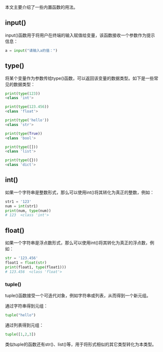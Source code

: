本文主要介绍了一些内置函数的用法。

## input()

input()函数用于将用户在终端的输入赋值给变量，该函数接收一个参数作为提示信息：

```py
a = input("请输入a的值：")
```

## type()

将某个变量作为参数传给type()函数，可以返回该变量的数据类型。如下是一些常见的数据类型：

```py
print(type(123))
<class 'int'>

print(type(123.456))
<class 'float'>

print(type('hello'))
<class 'str'>  

print(type(True))
<class 'bool'>

print(type([]))
<class 'list'>

print(type({}))
<class 'dict'>
```


## int()

如果一个字符串是整数形式，那么可以使用int()将其转化为真正的整数，例如：

```py
str1 = '123'
num = int(str1)
print(num, type(num)) 
# 123  <class 'int'>
```

## float()

如果一个字符串是浮点数形式，那么可以使用int()将其转化为真正的浮点数，例如：

```py
str = '123.456'
float1 = float(str)
print(float1, type(float1)))
# 123.456  <class 'float'>
```

### tuple()

tuple()函数接受一个可迭代对象，例如字符串或列表，从而得到一个新元组。

通过字符串得到元组：

```py
tuple("hello")
```

通过列表得到元组：

```py
tuple([1,2,3])
```

类似tuple的函数还有str()、list()等，用于将形式相似的其它类型转化为本类型。
